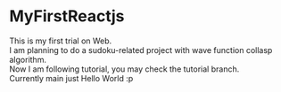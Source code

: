 # MyFirstReactjs
This is my first trial on Web.\
I am planning to do a sudoku-related project with wave function collasp algorithm.\
Now I am following tutorial, you may check the tutorial branch.\
Currently main just Hello World :p

